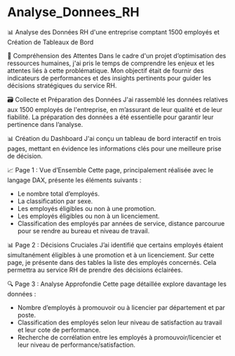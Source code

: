 # Analyse_Donnees_RH

📊 Analyse des Données RH d'une entreprise comptant 1500 employés et Création de Tableaux de Bord

🎯 Compréhension des Attentes
Dans le cadre d'un projet d’optimisation des ressources humaines, j'ai pris le temps de comprendre les enjeux et les attentes liés à cette problématique. Mon objectif était de fournir des indicateurs de performances et des insights pertinents pour guider les décisions stratégiques du service RH.

🗃️ Collecte et Préparation des Données
J'ai rassemblé les données relatives aux 1500 employés de l'entreprise, en m’assurant de leur qualité et de leur fiabilité. La préparation des données a été essentielle pour garantir leur pertinence dans l’analyse.

📊 Création du Dashboard
J'ai conçu un tableau de bord interactif en trois pages, mettant en évidence les informations clés pour une meilleure prise de décision.

📈 Page 1 : Vue d’Ensemble
Cette page, principalement réalisée avec le langage DAX, présente les éléments suivants :
- Le nombre total d’employés.
- La classification par sexe.
- Les employés éligibles ou non à une promotion.
- Les employés éligibles ou non à un licenciement.
- Classification des employés par années de service, distance parcourue pour se rendre au bureau et niveau de travail.

📊 Page 2 : Décisions Cruciales
J’ai identifié que certains employés étaient simultanément éligibles à une promotion et à un licenciement. Sur cette page, je présente dans des tables la liste des employés concernés. Cela permettra au service RH de prendre des décisions éclairées.

🔍 Page 3 : Analyse Approfondie
Cette page détaillée explore davantage les données :
- Nombre d’employés à promouvoir ou à licencier par département et par poste.
- Classification des employés selon leur niveau de satisfaction au travail et leur cote de performance.
- Recherche de corrélation entre les employés à promouvoir/licencier et leur niveau de performance/satisfaction.
